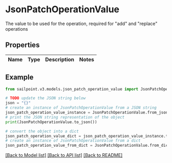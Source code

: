 # JsonPatchOperationValue

The value to be used for the operation, required for \"add\" and \"replace\" operations

## Properties

Name | Type | Description | Notes
------------ | ------------- | ------------- | -------------

## Example

```python
from sailpoint.v3.models.json_patch_operation_value import JsonPatchOperationValue

# TODO update the JSON string below
json = "{}"
# create an instance of JsonPatchOperationValue from a JSON string
json_patch_operation_value_instance = JsonPatchOperationValue.from_json(json)
# print the JSON string representation of the object
print(JsonPatchOperationValue.to_json())

# convert the object into a dict
json_patch_operation_value_dict = json_patch_operation_value_instance.to_dict()
# create an instance of JsonPatchOperationValue from a dict
json_patch_operation_value_from_dict = JsonPatchOperationValue.from_dict(json_patch_operation_value_dict)
```
[[Back to Model list]](../README.md#documentation-for-models) [[Back to API list]](../README.md#documentation-for-api-endpoints) [[Back to README]](../README.md)


